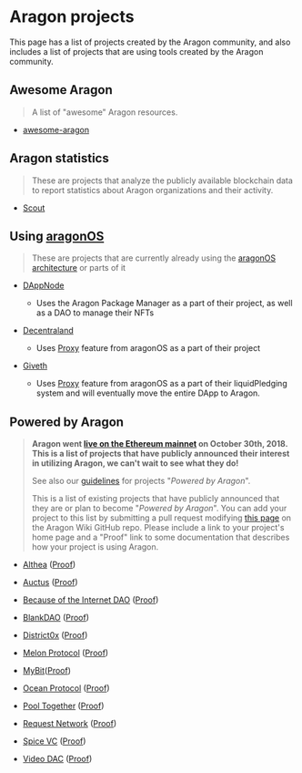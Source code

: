 # Aragon projects

This page has a list of projects created by the Aragon community, and also includes a list of projects that are using tools created by the Aragon community.

## Awesome Aragon
> A list of "awesome" Aragon resources.

- [awesome-aragon](https://github.com/lkngtn/awesome-aragon)

## Aragon statistics
> These are projects that analyze the publicly available blockchain data to report statistics about Aragon organizations and their activity.

- [Scout](https://scout.cool/aragon/mainnet/)

## Using [aragonOS](https://hack.aragon.org/docs/aragonos-ref.html)
> These are projects that are currently already using the [aragonOS architecture](https://hack.aragon.org/docs/aragonos-ref.html) or parts of it

- [DAppNode](https://dappnode.io)
  
  - Uses the Aragon Package Manager as a part of their project, as well as a DAO to manage their NFTs 

- [Decentraland](https://decentraland.org/)
  
  - Uses [Proxy](https://hack.aragon.org/docs/aragonos-ref.html#3-upgradeability) feature from aragonOS as a part of their project

- [Giveth](https://giveth.io)
  
  - Uses [Proxy](https://hack.aragon.org/docs/aragonos-ref.html#3-upgradeability) feature from aragonOS as a part of their liquidPledging system and will eventually move the entire DApp to Aragon.

## Powered by Aragon
> **Aragon went [live on the Ethereum mainnet](https://blog.aragon.org/aragon-06-is-live-on-mainnet/) on October 30th, 2018. This is a list of projects that have publicly announced their interest in utilizing Aragon, we can't wait to see what they do!**
>
> See also our [guidelines](../design/powered_by_aragon.md) for projects "_Powered by Aragon_".
>
> This is a list of existing projects that have publicly announced that they are or plan to become "_Powered by Aragon_". You can add your project to this list by submitting a pull request modifying [this page](https://github.com/aragon/aragon-wiki/edit/master/docs/projects/index.md) on the Aragon Wiki GitHub repo. Please include a link to your project's home page and a "Proof" link to some documentation that describes how your project is using Aragon.

- [Althea](https://altheamesh.com/) ([Proof](https://blog.althea.org/althea-development-update--56--network-organization-support/))

- [Auctus](https://auctus.org/) ([Proof](https://blog.auctus.org/launch-of-auctus-labs-9ff5ffe26e32))

- [Because of the Internet DAO](https://www.rude.world/boti-dao) ([Proof](https://www.rude.world/boti-dao))

- [BlankDAO](https://blankdao.org/) ([Proof](https://docs.google.com/document/d/1mAGAZ5TAbJoTJoNCAwMUKLhEHD-WW-tzc0dHhbsl1gU/edit?usp=sharing))

- [District0x](https://district0x.io) ([Proof](https://education.district0x.io/district0x-specific-topics/understanding-technology-behind-district0x/aragon/))

- [Melon Protocol](https://melonprotocol.com/) ([Proof](https://medium.com/melonprotocol/launching-the-melon-council-dao-on-aragonos-42147c86582))

- [MyBit](https://mybit.io)([Proof](https://medium.com/mybit-dapp/mybit-dao-tutorial-5b3bc093963b)) 

- [Ocean Protocol](https://oceanprotocol.com/) ([Proof](https://oceanprotocol.com/tech-whitepaper.pdf))

- [Pool Together](https://pooltogether.us) ([Proof](https://twitter.com/PoolTogether_/status/1143162275655749633))

- [Request Network](https://request.network) ([Proof](https://blog.request.network/blockchain-bricks-request-is-built-upon-0x-civic-and-aragon-3aaf68390221))

- [Spice VC](https://www.spicevc.com) ([Proof](https://medium.com/spicevc/spice-vc-is-the-first-to-use-blockchain-to-solve-the-liquidity-problem-638227217cb6))

- [Video DAC](https://forum.livepeer.org/t/transcoder-campaign-video-dac/553) ([Proof](https://forum.livepeer.org/t/transcoder-campaign-video-dac/553))
